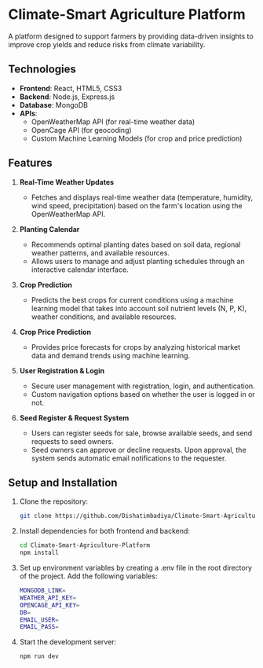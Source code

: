 # Climate-Smart Agriculture Platform

A platform designed to support farmers by providing data-driven insights to improve crop yields and reduce risks from climate variability.

## Technologies
- **Frontend**: React, HTML5, CSS3
- **Backend**: Node.js, Express.js
- **Database**: MongoDB
- **APIs**: 
  - OpenWeatherMap API (for real-time weather data)
  - OpenCage API (for geocoding)
  - Custom Machine Learning Models (for crop and price prediction)

## Features

1. **Real-Time Weather Updates**
   - Fetches and displays real-time weather data (temperature, humidity, wind speed, precipitation) based on the farm's location using the OpenWeatherMap API.

2. **Planting Calendar**
   - Recommends optimal planting dates based on soil data, regional weather patterns, and available resources.
   - Allows users to manage and adjust planting schedules through an interactive calendar interface.

3. **Crop Prediction**
   - Predicts the best crops for current conditions using a machine learning model that takes into account soil nutrient levels (N, P, K), weather conditions, and available resources.

4. **Crop Price Prediction**
   - Provides price forecasts for crops by analyzing historical market data and demand trends using machine learning.

5. **User Registration & Login**
   - Secure user management with registration, login, and authentication.
   - Custom navigation options based on whether the user is logged in or not.

6. **Seed Register & Request System**
   - Users can register seeds for sale, browse available seeds, and send requests to seed owners.
   - Seed owners can approve or decline requests. Upon approval, the system sends automatic email notifications to the requester.

## Setup and Installation

1. Clone the repository:
   ```bash
   git clone https://github.com/Dishatimbadiya/Climate-Smart-Agriculture-Platform.git


2. Install dependencies for both frontend and backend:
    ```bash
    cd Climate-Smart-Agriculture-Platform
    npm install
    
3. Set up environment variables by creating a .env file in the root directory of the project. Add the following variables:
    ```bash
    MONGODB_LINK=
    WEATHER_API_KEY=
    OPENCAGE_API_KEY=
    DB=
    EMAIL_USER=
    EMAIL_PASS=

4. Start the development server:
    ```bash
    npm run dev
